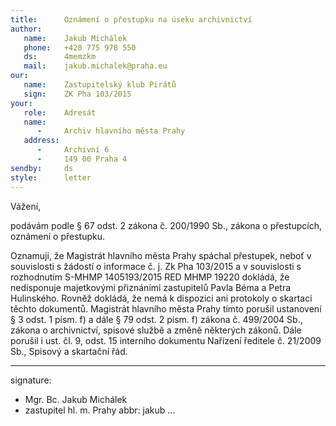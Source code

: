 ```yaml
---
title:      Oznámení o přestupku na úseku archivnictví
author:
   name:    Jakub Michálek
   phone:   +420 775 978 550
   ds:      4memzkm
   mail:    jakub.michalek@praha.eu
our:
   name:    Zastupitelský klub Pirátů
   sign:    ZK Pha 103/2015
your:
   role:    Adresát
   name:    
      -     Archiv hlavního města Prahy
   address:
      -     Archivní 6
      -     149 00 Praha 4
sendby:     ds
style:      letter
---
```


Vážení,

podávám podle § 67 odst. 2 zákona č. 200/1990 Sb., zákona o přestupcích, oznámení o přestupku. 

Oznamuji, že Magistrát hlavního města Prahy spáchal přestupek, neboť v souvislosti s žádostí o informace č. j. Zk Pha 103/2015 a v souvislosti s rozhodnutím S-MHMP 1405193/2015 RED MHMP 19220 dokládá, že nedisponuje majetkovými přiznáními zastupitelů Pavla Béma a Petra Hulinského. Rovněž dokládá, že nemá k dispozici ani protokoly o skartaci těchto dokumentů. Magistrát hlavního města Prahy tímto porušil ustanovení § 3 odst. 1 písm. f) a dále § 79 odst. 2 písm. f) zákona č. 499/2004 Sb., zákona o archivnictví, spisové službě a změně některých zákonů. Dále porušil i ust. čl. 9, odst. 15 interního dokumentu Nařízení ředitele č. 21/2009 Sb., Spisový a skartační řád. 


---
signature:
  - Mgr. Bc. Jakub Michálek
  - zastupitel hl. m. Prahy
abbr:       jakub
...
